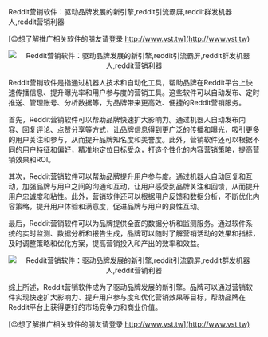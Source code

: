 Reddit营销软件：驱动品牌发展的新引擎,reddit引流霸屏,reddit群发机器人,reddit营销利器

[😍想了解推广相关软件的朋友请登录 http://www.vst.tw](http://www.vst.tw)

 <center><img src="https://vst.tw/MP4/tuiguang/png/8.png" alt="Reddit营销软件：驱动品牌发展的新引擎,reddit引流霸屏,reddit群发机器人,reddit营销利器"></center>

Reddit营销软件是指通过机器人技术和自动化工具，帮助品牌在Reddit平台上快速传播信息、提升曝光率和用户参与度的营销工具。这些软件可以自动发布、定时推送、管理账号、分析数据等，为品牌带来更高效、便捷的Reddit营销服务。

首先，Reddit营销软件可以帮助品牌快速扩大影响力。通过机器人自动发布内容、回复评论、点赞分享等方式，让品牌信息得到更广泛的传播和曝光，吸引更多的用户关注和参与，从而提升品牌知名度和美誉度。此外，营销软件还可以根据不同的用户特征和偏好，精准地定位目标受众，打造个性化的内容营销策略，提高营销效果和ROI。

其次，Reddit营销软件可以帮助品牌提升用户参与度。通过机器人自动回复和互动，加强品牌与用户之间的沟通和互动，让用户感受到品牌关注和回馈，从而提升用户忠诚度和粘性。此外，营销软件还可以根据用户反馈和数据分析，不断优化内容策略，提升用户体验和满意度，促进品牌与用户的良性互动。

最后，Reddit营销软件可以为品牌提供全面的数据分析和监测服务。通过软件系统的实时监测、数据分析和报告生成，品牌可以随时了解营销活动的效果和指标，及时调整策略和优化方案，提高营销投入和产出的效率和效益。

 <center><img src="https://vst.tw/MP4/tuiguang/png/5.png" alt="Reddit营销软件：驱动品牌发展的新引擎,reddit引流霸屏,reddit群发机器人,reddit营销利器"></center>

综上所述，Reddit营销软件成为了驱动品牌发展的新引擎。品牌可以通过营销软件实现快速扩大影响力、提升用户参与度和优化营销效果等目标，帮助品牌在Reddit平台上获得更好的市场竞争力和商业价值。

[😍想了解推广相关软件的朋友请登录 http://www.vst.tw](http://www.vst.tw)




